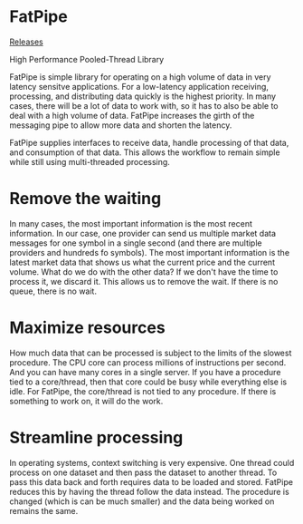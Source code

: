 # FatPipe

<a href="https://github.com/ioworks/fat-pipe/releases">Releases</a>

High Performance Pooled-Thread Library

FatPipe is simple library for operating on a high volume of data in very latency sensitve applications.   For a low-latency application receiving, processing, and distributing data quickly is the highest priority.  In many cases, there will be a lot of data to work with, so it has to also be able to deal with a high volume of data. FatPipe increases the girth of the messaging pipe to allow more data and shorten the latency.

FatPipe supplies interfaces to receive data, handle processing of that data, and consumption of that data.  This allows the workflow to remain simple while still using multi-threaded processing.

# Remove the waiting
In many cases, the most important information is the most recent information.  In our case, one provider can send us multiple market data messages for one symbol in a single second (and there are multiple providers and hundreds fo symbols).  The most important information is the latest market data that shows us what the current price and the current volume.  What do we do with the other data?  If we don't have the time to process it, we discard it.  This allows us to remove the wait.  If there is no queue, there is no wait.

# Maximize resources
How much data that can be processed is subject to the limits of the slowest procedure.  The CPU core can process millions of instructions per second.  And you can have many cores in a single server.  If you have a procedure tied to a core/thread, then that core could be busy while everything else is idle.  For FatPipe, the core/thread is not tied to any procedure.  If there is something to work on, it will do the work.

# Streamline processing
In operating systems, context switching is very expensive.  One thread could process on one dataset and then pass the dataset to another thread.  To pass this data back and forth requires data to be loaded and stored.  FatPipe reduces this by having the thread follow the data instead.  The procedure is changed (which is can be much smaller) and the data being worked on remains the same.
